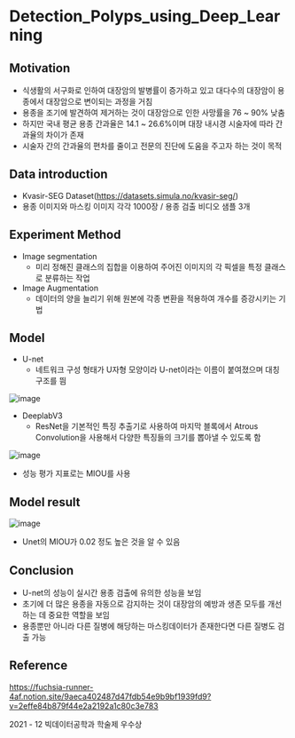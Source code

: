 # Detection_Polyps_using_Deep_Learning


## Motivation
- 식생활의 서구화로 인하여 대장암의 발병률이 증가하고 있고 대다수의 대장암이 용종에서 대장암으로 변이되는 과정을 거침
- 용종을 조기에 발견하여 제거하는 것이 대장암으로 인한 사망률을 76 ~ 90% 낮춤
- 하지만 국내 평균 용종 간과율은 14.1 ~ 26.6%이며 대장 내시경 시술자에 따라 간과율의 차이가 존재
- 시술자 간의 간과율의 편차를 줄이고 전문의 진단에 도움을 주고자 하는 것이 목적


## Data introduction
- Kvasir-SEG Dataset(https://datasets.simula.no/kvasir-seg/)
- 용종 이미지와 마스킹 이미지 각각 1000장 / 용종 검출 비디오 샘플 3개


## Experiment Method
- Image segmentation
  - 미리 정해진 클래스의 집합을 이용하여 주어진 이미지의 각 픽셀을 특정 클래스로 분류하는 작업
- Image Augmentation
  - 데이터의 양을 늘리기 위해 원본에 각종 변환을 적용하여 개수를 증강시키는 기법

## Model
- U-net
  - 네트워크 구성 형태가 U자형 모양이라 U-net이라는 이름이 붙여졌으며 대칭 구조를 띔

 ![image](https://user-images.githubusercontent.com/80506107/175772754-b8cd1b1e-6140-4532-9004-7a4ed75b278a.png)

- DeeplabV3
  - ResNet을 기본적인 특징 추출기로 사용하여 마지막 블록에서 Atrous Convolution을 사용해서 다양한 특징들의 크기를 뽑아낼 수 있도록 함
 
![image](https://user-images.githubusercontent.com/80506107/175772765-37448bc9-525e-4d7a-8d3e-030a173366ad.png)

- 성능 평가 지표로는 MIOU를 사용

## Model result
![image](https://user-images.githubusercontent.com/80506107/175772794-e70bd30e-5c9f-49db-909c-0e931ec7ac92.png)
- Unet의 MIOU가 0.02 정도 높은 것을 알 수 있음

## Conclusion
- U-net의 성능이 실시간 용종 검출에 유의한 성능을 보임
- 초기에 더 많은 용종을 자동으로 감지하는 것이 대장암의 예방과 생존 모두를 개선하는 데 중요한 역할을 보임
- 용종뿐만 아니라 다른 질병에 해당하는 마스킹데이터가 존재한다면 다른 질병도 검출 가능

## Reference
https://fuchsia-runner-4af.notion.site/9aeca402487d47fdb54e9b9bf1939fd9?v=2effe84b879f44e2a2192a1c80c3e783


2021 - 12 빅데이터공학과 학술제 우수상
